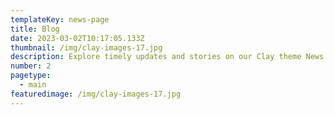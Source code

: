 ```yaml
---
templateKey: news-page
title: Blog
date: 2023-03-02T10:17:05.133Z
thumbnail: /img/clay-images-17.jpg
description: Explore timely updates and stories on our Clay theme News page. Stay informed, inspired, and engaged with our latest articles and news.
number: 2
pagetype:
  - main
featuredimage: /img/clay-images-17.jpg
---
```


